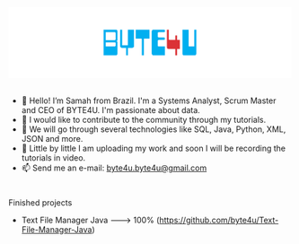 ![](/logo.png)
## 
- 👋 Hello! I’m Samah from Brazil. I'm a Systems Analyst, Scrum Master and CEO of BYTE4U. I'm passionate about data.
- 👀 I would like to contribute to the community through my tutorials.
- 🌱 We will go through several technologies like SQL, Java, Python, XML, JSON and more.
- 💞️ Little by little I am uploading my work and soon I will be recording the tutorials in video.
- 📫 Send me an e-mail: byte4u.byte4u@gmail.com 

#
Finished projects
- Text File Manager Java ---> 100%
(https://github.com/byte4u/Text-File-Manager-Java)
   
